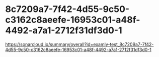 # 8c7209a7-7f42-4d55-9c50-c3162c8aeefe-16953c01-a48f-4492-a7a1-2712f31df3d0-1
https://sonarcloud.io/summary/overall?id=examly-test_8c7209a7-7f42-4d55-9c50-c3162c8aeefe-16953c01-a48f-4492-a7a1-2712f31df3d0-1
